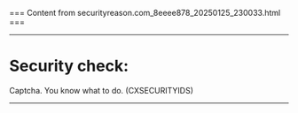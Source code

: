 === Content from securityreason.com_8eeee878_20250125_230033.html ===


---

# Security check:

Captcha. You know what to do. (CXSECURITYIDS)

---


